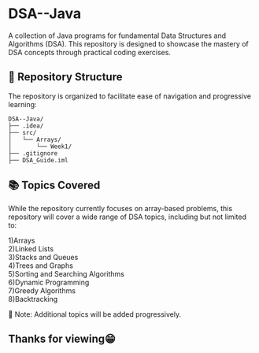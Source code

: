 # DSA--Java

A collection of Java programs for fundamental Data Structures and Algorithms (DSA). This repository is designed to showcase the mastery of DSA concepts through practical coding exercises.

## 📁 Repository Structure

The repository is organized to facilitate ease of navigation and progressive learning:

```
DSA--Java/
├── .idea/
├── src/
│   └── Arrays/
│       └── Week1/
├── .gitignore
├── DSA_Guide.iml
```

## 📚 Topics Covered

While the repository currently focuses on array-based problems, this repository will cover a wide range of DSA topics, including but not limited to:​


1)Arrays<br>
2)Linked Lists<br>
3)Stacks and Queues<br>
4)Trees and Graphs<br>
5)Sorting and Searching Algorithms<br>
6)Dynamic Programming<br>
7)Greedy Algorithms<br>
8)Backtracking​<br>

🔴 Note: Additional topics will be added progressively.​

## Thanks for viewing😁
